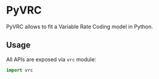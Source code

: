 # PyVRC

PyVRC allows to fit a Variable Rate Coding model in Python.


## Usage

All APIs are exposed via `vrc` module:

```python
import vrc
```

